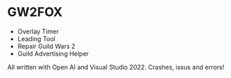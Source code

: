 # GW2FOX

- Overlay Timer
- Leading Tool
- Repair Guild Wars 2
- Guild Advertising Helper


All written with Open AI and Visual Studio 2022.
Crashes, issus and errors!
